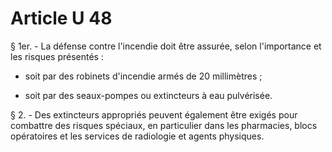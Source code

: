 # Article U 48

§ 1er. - La défense contre l'incendie doit être assurée, selon l'importance et les risques présentés :

- soit par des robinets d'incendie armés de 20 millimètres ;

- soit par des seaux-pompes ou extincteurs à eau pulvérisée.

§ 2. - Des extincteurs appropriés peuvent également être exigés pour combattre des risques spéciaux, en particulier dans les pharmacies, blocs opératoires et les services de radiologie et agents physiques.
